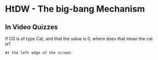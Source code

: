 HtDW - The big-bang Mechanism
=============================

In Video Quizzes
----------------

If C0 is of type Cat, and that the value is 0, where does that mean the cat is?

	At the left edge of the screen.